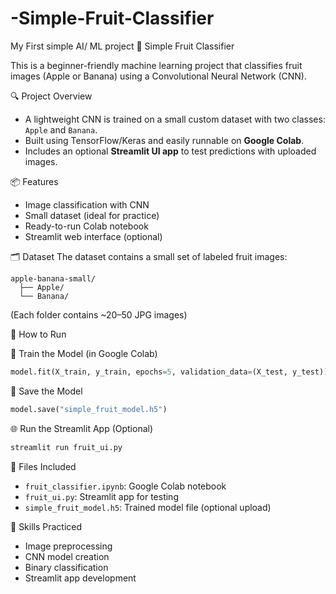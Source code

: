 # -Simple-Fruit-Classifier
My First  simple AI/ ML project
 🍎 Simple Fruit Classifier 

This is a beginner-friendly machine learning project that classifies fruit images (Apple or Banana) using a Convolutional Neural Network (CNN).

🔍 Project Overview
- A lightweight CNN is trained on a small custom dataset with two classes: `Apple` and `Banana`.
- Built using TensorFlow/Keras and easily runnable on **Google Colab**.
- Includes an optional **Streamlit UI app** to test predictions with uploaded images.

 📦 Features
- Image classification with CNN
- Small dataset (ideal for practice)
- Ready-to-run Colab notebook
- Streamlit web interface (optional)

 🗂 Dataset
The dataset contains a small set of labeled fruit images:

```
apple-banana-small/
  ├── Apple/
  └── Banana/
```

(Each folder contains ~20–50 JPG images)

🚀 How to Run

🧠 Train the Model (in Google Colab)
```python
model.fit(X_train, y_train, epochs=5, validation_data=(X_test, y_test))
```
💾 Save the Model
```python
model.save("simple_fruit_model.h5")
```

 🌐 Run the Streamlit App (Optional)
```bash
streamlit run fruit_ui.py
```
 📁 Files Included
- `fruit_classifier.ipynb`: Google Colab notebook
- `fruit_ui.py`: Streamlit app for testing
- `simple_fruit_model.h5`: Trained model file (optional upload)

 🧠 Skills Practiced
- Image preprocessing
- CNN model creation
- Binary classification
- Streamlit app development
